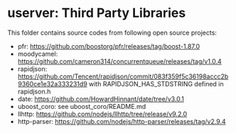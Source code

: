 # userver: Third Party Libraries

This folder contains source codes from following open source projects:

* pfr: https://github.com/boostorg/pfr/releases/tag/boost-1.87.0
* moodycamel: https://github.com/cameron314/concurrentqueue/releases/tag/v1.0.4
* rapidjson: https://github.com/Tencent/rapidjson/commit/083f359f5c36198accc2b9360ce1e32a333231d9 with RAPIDJSON_HAS_STDSTRING defined in rapidjson.h
* date: https://github.com/HowardHinnant/date/tree/v3.0.1
* uboost_coro: see uboost_coro/README.md
* llhttp: https://github.com/nodejs/llhttp/tree/release/v9.2.0
* http-parser: https://github.com/nodejs/http-parser/releases/tag/v2.9.4
